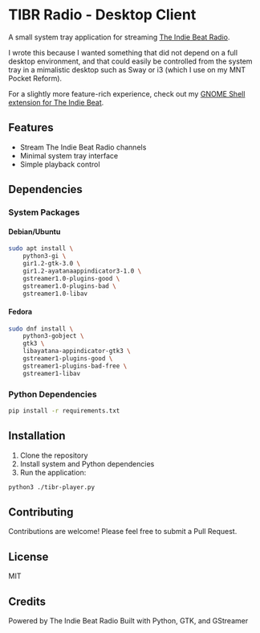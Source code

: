 # TIBR Radio - Desktop Client

A small system tray application for streaming [The Indie Beat Radio](https://theindiebeat.fm).

I wrote this because I wanted something that did not depend on a full desktop environment, and that could easily be controlled from the system tray in a mimalistic desktop such as Sway or i3 (which I use on my MNT Pocket Reform).

For a slightly more feature-rich experience, check out my [GNOME Shell extension for The Indie Beat](https://extensions.gnome.org/extension/7822/the-indie-beat-fediverse-radio/).

## Features

- Stream The Indie Beat Radio channels
- Minimal system tray interface
- Simple playback control

## Dependencies

### System Packages

#### Debian/Ubuntu

```bash
sudo apt install \
    python3-gi \
    gir1.2-gtk-3.0 \
    gir1.2-ayatanaappindicator3-1.0 \
    gstreamer1.0-plugins-good \
    gstreamer1.0-plugins-bad \
    gstreamer1.0-libav
```

#### Fedora

```bash
sudo dnf install \
    python3-gobject \
    gtk3 \
    libayatana-appindicator-gtk3 \
    gstreamer1-plugins-good \
    gstreamer1-plugins-bad-free \
    gstreamer1-libav
```

### Python Dependencies

```bash
pip install -r requirements.txt
```

## Installation

1. Clone the repository
2. Install system and Python dependencies
3. Run the application:

```bash
python3 ./tibr-player.py
```

## Contributing

Contributions are welcome! Please feel free to submit a Pull Request.

## License

MIT

## Credits

Powered by The Indie Beat Radio
Built with Python, GTK, and GStreamer
